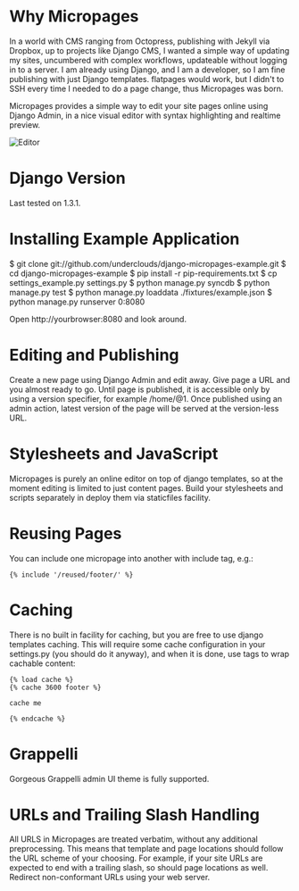 # Why Micropages #

In a world with CMS ranging from Octopress, publishing with Jekyll via Dropbox, up to projects like Django CMS, I wanted a simple way of updating my sites, uncumbered with complex workflows, updateable without logging in to a server. I am already using Django, and I am a developer, so I am fine publishing with just Django templates. flatpages would work, but I didn't to SSH every time I needed to do a page change, thus Micropages was born.

Micropages provides a simple way to edit your site pages online using Django Admin, in a nice visual editor with syntax highlighting and realtime preview.

![Editor](https://github.com/underclouds/django-micropages-example/raw/master/readme-images/micropages_example.png)

# Django Version

Last tested on 1.3.1.

# Installing Example Application #

$ git clone git://github.com/underclouds/django-micropages-example.git
$ cd django-micropages-example
$ pip install -r pip-requirements.txt
$ cp settings_example.py settings.py
$ python manage.py syncdb
$ python manage.py test
$ python manage.py loaddata ./fixtures/example.json
$ python manage.py runserver 0:8080

Open http://yourbrowser:8080 and look around.

# Editing and Publishing #

Create a new page using Django Admin and edit away. Give page a URL and you almost ready to go. Until page is published, it is accessible only by using a version specifier, for example /home/@1. Once published using an admin action, latest version of the page will be served at the version-less URL.

# Stylesheets and JavaScript #

Micropages is purely an online editor on top of django templates, so at the moment editing is limited to just content pages. Build your stylesheets and scripts separately in deploy them via staticfiles facility.

# Reusing Pages #

You can include one micropage into another with include tag, e.g.:

    {% include '/reused/footer/' %}

# Caching #

There is no built in facility for caching, but you are free to use django templates caching. This will require some cache configuration in your settings.py (you should do it anyway), and when it is done, use tags to wrap cachable content:

    {% load cache %}
    {% cache 3600 footer %}

    cache me

    {% endcache %}

# Grappelli

Gorgeous Grappelli admin UI theme is fully supported.

# URLs and Trailing Slash Handling #

All URLS in Micropages are treated verbatim, without any additional preprocessing. This means that template and page locations should follow the URL scheme of your choosing. For example, if your site URLs are expected to end with a trailing slash, so should page locations as well. Redirect non-conformant URLs using your web server.
